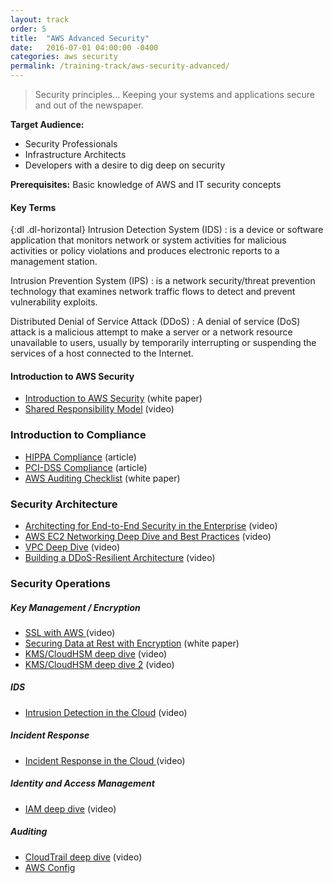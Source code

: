 ```yaml
---
layout: track
order: 5
title:  "AWS Advanced Security"
date:   2016-07-01 04:00:00 -0400
categories: aws security
permalink: /training-track/aws-security-advanced/
---
```


> Security principles... Keeping your systems and applications secure and out of the newspaper.

**Target Audience:**

* Security Professionals
* Infrastructure Architects
* Developers with a desire to dig deep on security

**Prerequisites:** Basic knowledge of AWS and IT security concepts

#### Key Terms

{:dl .dl-horizontal}
Intrusion Detection
System (IDS)
: is a device or software application that monitors network or system activities for malicious activities or policy violations and produces electronic reports to a management station.

Intrusion Prevention
System (IPS)
:  is a network security/threat prevention technology that examines network traffic flows to detect and prevent vulnerability exploits.

Distributed Denial of
Service Attack (DDoS)
: A denial of service (DoS) attack is a malicious attempt to make a server or a network resource unavailable to users, usually by temporarily interrupting or suspending the services of a host connected to the Internet.

#### Introduction to AWS Security
* [Introduction to AWS Security](https://d0.awsstatic.com/whitepapers/Security/Intro_to_AWS_Security.pdf) (white paper)
* [Shared Responsibility Model](https://www.youtube.com/watch?v=U632-ND7dKQ) (video)

### Introduction to Compliance
* [HIPPA Compliance](https://aws.amazon.com/compliance/hipaa-compliance/) (article)
* [PCI-DSS Compliance](https://aws.amazon.com/compliance/pci-dss-level-1-faqs/) (article)
* [AWS Auditing Checklist](https://d0.awsstatic.com/whitepapers/compliance/AWS_Auditing_Security_Checklist.pdf) (white paper)

### Security Architecture
* [Architecting for End-to-End Security in the Enterprise](https://www.youtube.com/watch?v=IT-krK_wI3o) (video)
* [AWS EC2 Networking Deep Dive and Best Practices](https://www.youtube.com/watch?v=nzSrRvADh6g) (video)
* [VPC Deep Dive](https://www.youtube.com/watch?v=HexrVfuIY1k) (video)
* [Building a DDoS-Resilient Architecture](https://www.youtube.com/watch?v=OT2y3DzMEmQ) (video)

### Security Operations

##### Key Management / Encryption
* [SSL with AWS ](https://www.youtube.com/watch?v=8AODa_AazY4) (video)
* [Securing Data at Rest with Encryption](http://media.amazonwebservices.com/AWS_Securing_Data_at_Rest_with_Encryption.pdf) (white paper)
* [KMS/CloudHSM deep dive](https://www.youtube.com/watch?v=bqIYI3mDsd4) (video)
* [KMS/CloudHSM deep dive 2](https://www.youtube.com/watch?v=bqIYI3mDsd4) (video)

##### IDS
* [Intrusion Detection in the Cloud](https://www.youtube.com/watch?v=WUQNeMhkaco) (video)

##### Incident Response
* [Incident Response in the Cloud ](https://www.youtube.com/watch?v=nzSrRvADh6g) (video)

##### Identity and Access Management
* [IAM deep dive](https://www.youtube.com/watch?v=Y3uSYpFJVvQ) (video)

##### Auditing
* [CloudTrail deep dive](https://www.youtube.com/watch?v=BJprWgompq0) (video)
* [AWS Config](http://aws.amazon.com/config/)
